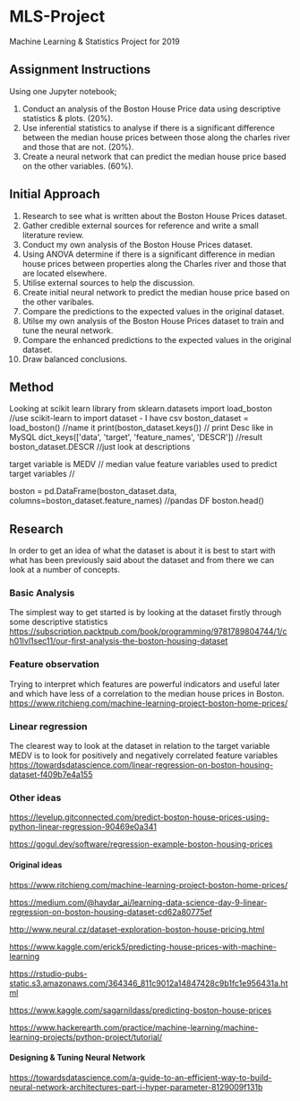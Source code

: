 
# MLS-Project
Machine Learning &amp; Statistics Project for 2019

## Assignment Instructions
Using one Jupyter notebook;
1. Conduct an analysis of the Boston House Price data using descriptive statistics & plots. (20%).
2. Use inferential statistics to analyse if there is a significant difference between the median house prices between those along the charles river and those that are not. (20%).
3. Create a neural network that can predict the median house price based on the other variables. (60%).

## Initial Approach
1. Research to see what is written about the Boston House Prices dataset.
2. Gather credible external sources for reference and write a small literature review.
3. Conduct my own analysis of the Boston House Prices dataset.
4. Using ANOVA determine if there is a significant difference in median house prices between properties along the Charles river and those that are located elsewhere.
5. Utilise external sources to help the discussion.
6. Create initial neural network to predict the median house price based on the other varibales.
7. Compare the predictions to the expected values in the original dataset.
8. Utilse my own analysis of the Boston House Prices dataset to train and tune the neural network.
9. Compare the enhanced predictions to the expected values in the original dataset.
10. Draw balanced conclusions.

## Method
Looking at scikit learn library
from sklearn.datasets import load_boston //use scikit-learn to import dataset - I have csv
boston_dataset = load_boston() //name it
print(boston_dataset.keys()) // print Desc like in MySQL 
dict_keys(['data', 'target', 'feature_names', 'DESCR']) //result
boston_dataset.DESCR //just look at descriptions

target variable is MEDV // median value
feature variables used to predict target variables // 

boston = pd.DataFrame(boston_dataset.data, columns=boston_dataset.feature_names) //pandas DF
boston.head()

## Research
In order to get an idea of what the dataset is about it is best to start with what has been previously said about the dataset and from there we can look at a number of concepts.

### Basic Analysis
The simplest way to get started is by looking at the dataset firstly through some descriptive statistics
https://subscription.packtpub.com/book/programming/9781789804744/1/ch01lvl1sec11/our-first-analysis-the-boston-housing-dataset

### Feature observation
Trying to interpret which features are powerful indicators and useful later and which have less of a correlation to the median house prices in Boston.
https://www.ritchieng.com/machine-learning-project-boston-home-prices/

### Linear regression
The clearest way to look at the dataset in relation to the target variable MEDV is to look for positively and negatively correlated feature variables
https://towardsdatascience.com/linear-regression-on-boston-housing-dataset-f409b7e4a155 

### Other ideas

https://levelup.gitconnected.com/predict-boston-house-prices-using-python-linear-regression-90469e0a341

https://gogul.dev/software/regression-example-boston-housing-prices

#### Original ideas
https://www.ritchieng.com/machine-learning-project-boston-home-prices/

https://medium.com/@haydar_ai/learning-data-science-day-9-linear-regression-on-boston-housing-dataset-cd62a80775ef

http://www.neural.cz/dataset-exploration-boston-house-pricing.html

https://www.kaggle.com/erick5/predicting-house-prices-with-machine-learning

https://rstudio-pubs-static.s3.amazonaws.com/364346_811c9012a14847428c9b1fc1e956431a.html

https://www.kaggle.com/sagarnildass/predicting-boston-house-prices

https://www.hackerearth.com/practice/machine-learning/machine-learning-projects/python-project/tutorial/


#### Designing & Tuning Neural Network
https://towardsdatascience.com/a-guide-to-an-efficient-way-to-build-neural-network-architectures-part-i-hyper-parameter-8129009f131b